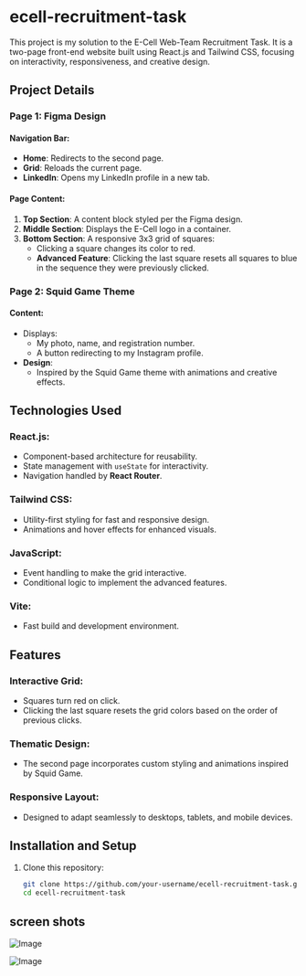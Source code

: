 # ecell-recruitment-task

This project is my solution to the E-Cell Web-Team Recruitment Task. It is a two-page front-end website built using React.js and Tailwind CSS, focusing on interactivity, responsiveness, and creative design.

## Project Details

### Page 1: Figma Design

#### Navigation Bar:
- **Home**: Redirects to the second page.
- **Grid**: Reloads the current page.
- **LinkedIn**: Opens my LinkedIn profile in a new tab.

#### Page Content:
1. **Top Section**: A content block styled per the Figma design.
2. **Middle Section**: Displays the E-Cell logo in a container.
3. **Bottom Section**: A responsive 3x3 grid of squares:
   - Clicking a square changes its color to red.
   - **Advanced Feature**: Clicking the last square resets all squares to blue in the sequence they were previously clicked.

### Page 2: Squid Game Theme

#### Content:
- Displays:
  - My photo, name, and registration number.
  - A button redirecting to my Instagram profile.
- **Design**:
  - Inspired by the Squid Game theme with animations and creative effects.

## Technologies Used

### React.js:
- Component-based architecture for reusability.
- State management with `useState` for interactivity.
- Navigation handled by **React Router**.

### Tailwind CSS:
- Utility-first styling for fast and responsive design.
- Animations and hover effects for enhanced visuals.

### JavaScript:
- Event handling to make the grid interactive.
- Conditional logic to implement the advanced features.

### Vite:
- Fast build and development environment.

## Features

### Interactive Grid:
- Squares turn red on click.
- Clicking the last square resets the grid colors based on the order of previous clicks.

### Thematic Design:
- The second page incorporates custom styling and animations inspired by Squid Game.

### Responsive Layout:
- Designed to adapt seamlessly to desktops, tablets, and mobile devices.

## Installation and Setup

1. Clone this repository:
   ```bash
   git clone https://github.com/your-username/ecell-recruitment-task.git
   cd ecell-recruitment-task
## screen shots
![Image](https://github.com/user-attachments/assets/35be9540-80db-4d6b-bcf5-6baa2df281ea)

![Image](https://github.com/user-attachments/assets/8f4f5601-45ed-470c-a4ac-5ce0b6a92809)
   
